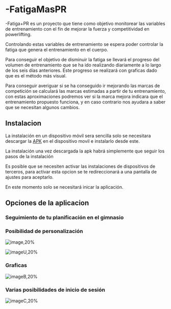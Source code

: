 # -FatigaMasPR
-Fatiga+PR es un proyecto que tiene como objetivo monitorear las variables de entrenamiento con el fin de mejorar la fuerza y competitividad en powerlifting. 

Controlando estas variables de entrenamiento se espera poder controlar la fatiga que genera el entrenamiento en el cuerpo.


Para conseguir el objetivo de disminuir la fatiga se llevará el progreso del volumen de entrenamiento que se ha ido realizando diariamente a lo largo de los seis días anteriores. Este progreso se realizará con graficas dado que es el método más visual.

Para conseguir averiguar si se ha conseguido ir mejorando las marcas de competición se calculará las marcas estimadas a partir de tu entrenamiento, con estas aproximaciones podremos ver si la marca mejora indicara que el entrenamiento propuesto funciona, y en caso contrario nos ayudara a saber que se necesitan algunos cambios.

## Instalacion

La instalación en un dispositivo móvil sera sencilla solo se necesitara descargar la [APK](https://github.com/ysi0000/-FatigaMasPR/blob/master/app/release/app-release.apk) en el dispositivo movil e instalarlo desde este.

La instalación una vez descargada la apk habrá simplemente que seguir los pasos de la instalación

Es posible que se necesiten activar las instalaciones de dispositivos de terceros, para activar esta opcion
se te redireccionará a una pantalla de ajustes para aceptarlo.

En este momento solo se necesitará inicar la aplicación.

## Opciones de la aplicacion

### Seguimiento de tu planificación en el gimnasio

### Posibilidad de personalización

![image,20%](https://github.com/ysi0000/-FatigaMasPR/blob/master/img/Captura%20de%20pantalla%202020-06-25%20a%20las%2011.46.15.png)

![imageU,20%](https://github.com/ysi0000/-FatigaMasPR/blob/master/img/Captura%20de%20pantalla%202020-06-25%20a%20las%2012.41.25.png)

### Graficas

![imageB,20%](https://github.com/ysi0000/-FatigaMasPR/blob/master/img/Captura%20de%20pantalla%202020-06-25%20a%20las%2012.38.59.png)

### Varias posibilidades de inicio de sesión

![imageC,20%](https://github.com/ysi0000/-FatigaMasPR/blob/master/img/Captura%20de%20pantalla%202020-06-25%20a%20las%2012.32.33.png)
